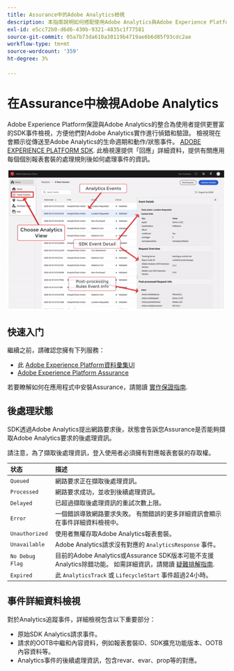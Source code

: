```yaml
---
title: Assurance中的Adobe Analytics檢視
description: 本指南說明如何搭配使用Adobe Analytics與Adobe Experience Platform Assurance。
exl-id: e5cc72b0-d6d6-430b-9321-4835c1f77581
source-git-commit: 05a7b73da610a30119b4719ae6b6d85f93cdc2ae
workflow-type: tm+mt
source-wordcount: '359'
ht-degree: 3%

---
```


# 在Assurance中檢視Adobe Analytics

Adobe Experience Platform保證與Adobe Analytics的整合為使用者提供更豐富的SDK事件檢視，方便他們對Adobe Analytics實作進行偵錯和驗證。 檢視現在會顯示從傳送至Adobe Analytics的生命週期和動作/狀態事件。 [ADOBE EXPERIENCE PLATFORM SDK](https://developer.adobe.com/client-sdks/documentation/adobe-analytics/). 此檢視還提供「回應」詳細資料，提供有關應用每個個別報表套裝的處理規則後如何處理事件的資訊。

![](./images/adobe-analytics/overview.png)

## 快速入门

繼續之前，請確認您擁有下列服務：

- 此 [Adobe Experience Platform資料彙集UI](https://experience.adobe.com/#/data-collection/)
- [Adobe Experience Platform Assurance](https://experience.adobe.com/assurance)

若要瞭解如何在應用程式中安裝Assurance，請閱讀 [實作保證指南](../tutorials/implement-assurance.md).

## 後處理狀態

SDK透過Adobe Analytics提出網路要求後，狀態會告訴您Assurance是否能夠擷取Adobe Analytics要求的後處理資訊。

請注意，為了擷取後處理資訊，登入使用者必須擁有對應報表套裝的存取權。

| 状态 | 描述 |
| :----- | :---------- |
| `Queued` | 網路要求正在擷取後處理資訊。 |
| `Processed` | 網路要求成功，並收到後續處理資訊。 |
| `Delayed` | 已超過擷取後處理資訊的重試次數上限。 |
| `Error` | 一個錯誤導致網路要求失敗。 有關錯誤的更多詳細資訊會顯示在事件詳細資料檢視中。 |
| `Unauthorized` | 使用者無權存取Adobe Analytics報表套裝。 |
| `Unavailable` | Adobe Analytics請求沒有對應的 `AnalyticsResponse` 事件。 |
| `No Debug Flag` | 目前的Adobe Analytics或Assurance SDK版本可能不支援Analytics除錯功能。 如需詳細資訊，請閱讀 [疑難排解指南](../troubleshooting.md). |
| `Expired` | 此 `AnalyticsTrack` 或 `LifecycleStart` 事件超過24小時。 |

## 事件詳細資料檢視

對於Analytics追蹤事件，詳細檢視包含以下重要部分：

- 原始SDK Analytics請求事件。
- 請求的OOTB中繼和內容資料，例如報表套裝ID、SDK擴充功能版本、OOTB內容資料等。
- Analytics事件的後續處理資訊，包含revar、evar、prop等的對應。
